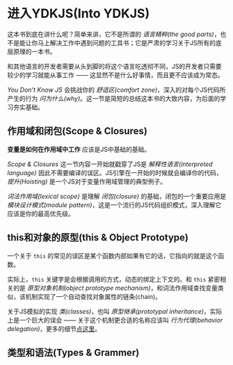 # 进入YDKJS(Into YDKJS)
这本书到底在讲什么呢？简单来讲，它不是所谓的 *语言精粹(the good parts)*，也不是能让你马上解决工作中遇到问题的工具书；它是严肃的学习关于JS所有的底层原理的一本书。

和其他语言的开发者需要从头到脚的将这个语言吃透彻不同，JS的开发者只需要较少的学习就能从事工作 —— 这显然不是什么好事情，而且更不应该成为常态。

*You Don't Know JS* 会挑战你的 *舒适区(comfort zone)*，深入的对每个JS代码所产生的行为 *问为什么(why)*。这一节是简短的总结这本书的大致内容，为后面的学习夯实基础。

## 作用域和闭包(Scope & Closures)
**变量是如何在作用域中工作** 应该是JS中基础的基础。

*Scope & Closures* 这一节内容一开始就戳穿了JS是 *解释性语言(interpreted language)* 因此不需要编译的误区。JS引擎在一开始的时候就会编译你的代码，*提升(Hoisting)* 是一个JS对于变量作用域管理的典型例子。

*词法作用域(lexical scope)* 是理解 *闭包(closure)* 的基础，闭包的一个重要应用是 *模块设计模式(module pattern)*，这是一个流行的JS代码组织模式，深入理解它应该是你的最高优先级。

## this和对象的原型(this & Object Prototype)
一个关于 `this` 的常见的误区是某个函数内部如果有它的话，它指向的就是这个函数。

实际上，`this` 关键字是会根据调用的方式，动态的绑定上下文的。和 `this` 紧密相关的是 *原型对象机制(object prototype mechanism)*，和词法作用域查找变量类似，该机制实现了一个自动查找对象属性的链条(chain)。

关于JS模拟的实现 *类(classes)*，也叫 *原型继承(prototypal inheritance)*，实际上是一个巨大的误会 —— 关于这个机制更合适的名称应该叫 *行为代理(behavior delegation)*，更多的细节[点这里](../this%20%26%20object%20prototype/README.md)。

## 类型和语法(Types & Grammer)